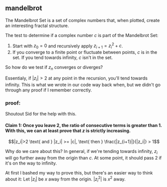 ## mandelbrot

The Mandelbrot Set is a set of complex numbers that, when plotted, create an interesting fractal structure.

The test to determine if a complex number $c$ is part of the Mandelbrot Set:

1. Start with $z_0=0$ and recursively apply $z_{i + 1}=z_i^2+c$. 
2. If you converge to a finite point or fluctuate between points, $c$ is in the set. If you tend towards infinity, $c$ isn't in the set.

So how do we test if $z_n$ converges or diverges?

Essentialy, if $|z_i| >2$ at any point in the recursion, you'll tend towards infinity. This is what we wrote in our code way back when, but we didn't go through any proof if I remember correctly.

### proof:
Shoutout Sid for the help with this. 
#### Claim 1: Once you leave 2, the ratio of consecutive terms is greater than 1. With this, we can at least prove that $z$ is strictly increasing. 
$$|z_i|>2 \text{ and } |z_i| >= |c|, \text{ then } \frac{|z_{i+1}|}{|z_i|} > 1$$

Why do we care about this? In general, if we're tending towards infinity, $z_i$ will go further away from the origin than $c$. At some point, it should pass $2$ if it's on the way to infinity.

At first I bashed my way to prove this, but there's an easier way to think about it: Let $|z_i|$ be $x$ away from the origin. $|z_i^2|$ is $x^2$ away.
